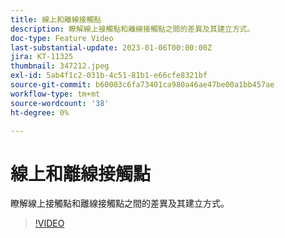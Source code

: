 ```yaml
---
title: 線上和離線接觸點
description: 瞭解線上接觸點和離線接觸點之間的差異及其建立方式。
doc-type: Feature Video
last-substantial-update: 2023-01-06T00:00:00Z
jira: KT-11325
thumbnail: 347212.jpeg
exl-id: 5ab4f1c2-031b-4c51-81b1-e66cfe8321bf
source-git-commit: b60003c6fa73401ca980a46ae47be00a1bb457ae
workflow-type: tm+mt
source-wordcount: '38'
ht-degree: 0%

---
```


# 線上和離線接觸點

瞭解線上接觸點和離線接觸點之間的差異及其建立方式。

>[!VIDEO](https://video.tv.adobe.com/v/347212/?quality=12&learn=on)
